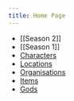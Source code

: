 ```yaml
---
title: Home Page
---
```


- [[Season 2]]
- [[Season 1]]
- [Characters](https://nfonseka.github.io/dnd_notes/tags/Character)
- [Locations](https://nfonseka.github.io/dnd_notes/tags/Location)
- [Organisations](https://nfonseka.github.io/dnd_notes/tags/Organisation)
- [Items](https://nfonseka.github.io/dnd_notes/tags/Item)
- [Gods](https://nfonseka.github.io/dnd_notes/tags/God)